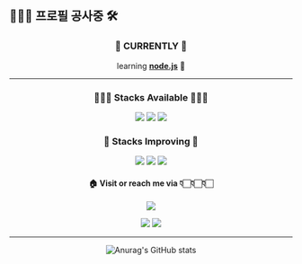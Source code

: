 ## 🧑🏻‍🔧 프로필 공사중 🛠

<h3 align="center"> 📌 CURRENTLY 👀 </h3>

<div align="center">
  <p>learning <a href="https://github.com/WilleLee/practice-wetube"><strong>node.js</strong></a> 📖 </p>
</div>

---



<!---
WilleLee/WilleLee is a ✨ special ✨ repository because its `README.md` (this file) appears on your GitHub profile.
You can click the Preview link to take a look at your changes.
--->





<h3 align="center">🧑🏻‍💻 Stacks Available 🧑🏻‍💻</h3>

<div align="center">
  <img src="https://img.shields.io/badge/HTML-E34F26?style=flat-square&logo=HTML5&logoColor=FFFFFF"/>
  <a href="https://willelee.github.io/nomadKokoatalk/" target="_blank"><img src="https://img.shields.io/badge/CSS-1572B6?style=flat-square&logo=CSS3&logoColor=FFFFFF"/></a>
  <a href="https://willelee.github.io/" target="_blank"><img src="https://img.shields.io/badge/JavaScript-F7DF1E?style=flat-square&logo=JavaScript&logoColor=FFFFFF"/></a>
</div>


<h3 align="center">📝 Stacks Improving 📝</h3>

<div align="center">
  <a href="https://willelee.github.io/practice-react-shop/" target="_blank"><img src="https://img.shields.io/badge/React-61DAFB?style=flat-square&logo=React&logoColor=FFFFFF"/></a>
  <a href="https://github.com/WilleLee/typescript-class" target="_blank"><img src="https://img.shields.io/badge/TypeScript-3178C6?style=flat-square&logo=TypeScript&logoColor=FFFFFF"/></a>
  <a href="https://github.com/WilleLee/practice-wetube" target="_blank"><img src="https://img.shields.io/badge/Node.js-339933?style=flat-square&logo=Node.js&logoColor=FFFFFF"/></a>
  
</div>




<h4 align="center">🏠 Visit or reach me via 👇🏻👇🏻👇🏻</h4>

<div align="center">
  <a href="mailto:1992season@gmail.com" target="_blank"><img src="https://img.shields.io/badge/1992season@gmail.com-EA4335?style=flat-square&logo=Gmail&logoColor=FFFFFF"/></a>
  
  <a href="https://github.com/WilleLee" target="_blank"><img src="https://img.shields.io/badge/GitHub-181717?style=flat-square&logo=GitHub&logoColor=FFFFFF"/></a>
  <a href="https://medium.com/@1992season" target="_blank"><img src="https://img.shields.io/badge/Medium-000000?style=flat-square&logo=Medium&logoColor=FFFFFF"/></a>
</div>

---


<div align="center">

![Anurag's GitHub stats](https://github-readme-stats.vercel.app/api?username=WilleLee&show_icons=true&theme=dark)
  
</div>
